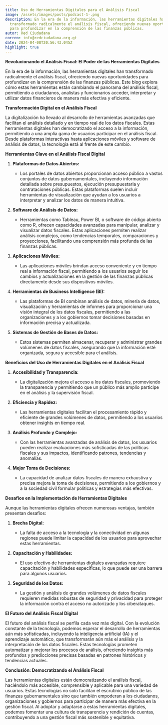 ```yaml
---
title: Uso de Herramientas Digitales para el Análisis Fiscal
image: /assets/images/posts/podcast-1-.png
description: En la era de la información, las herramientas digitales han
  transformado radicalmente el análisis fiscal, ofreciendo nuevas oportunidades
  para profundizar en la comprensión de las finanzas públicas.
autor: Red Ciudadana
correo: info@redciudadana.org.gt
date: 2024-04-08T20:56:43.045Z
highlight: true
---
```

**Revolucionando el Análisis Fiscal: El Poder de las Herramientas Digitales**

En la era de la información, las herramientas digitales han transformado radicalmente el análisis fiscal, ofreciendo nuevas oportunidades para profundizar en la comprensión de las finanzas públicas. Este blog explora cómo estas herramientas están cambiando el panorama del análisis fiscal, permitiendo a ciudadanos, analistas y funcionarios acceder, interpretar y utilizar datos financieros de manera más efectiva y eficiente.

**Transformación Digital en el Análisis Fiscal**

La digitalización ha llevado al desarrollo de herramientas avanzadas que facilitan el análisis detallado y en tiempo real de los datos fiscales. Estas herramientas digitales han democratizado el acceso a la información, permitiendo a una amplia gama de usuarios participar en el análisis fiscal. Desde plataformas interactivas hasta aplicaciones móviles y software de análisis de datos, la tecnología está al frente de este cambio.

**Herramientas Clave en el Análisis Fiscal Digital**

1. **Plataformas de Datos Abiertos:**

   * Los portales de datos abiertos proporcionan acceso público a vastos conjuntos de datos gubernamentales, incluyendo información detallada sobre presupuestos, ejecución presupuestaria y contrataciones públicas. Estas plataformas suelen incluir herramientas de visualización que ayudan a los usuarios a interpretar y analizar los datos de manera intuitiva.
2. **Software de Análisis de Datos:**

   * Herramientas como Tableau, Power BI, o software de código abierto como R, ofrecen capacidades avanzadas para manipular, analizar y visualizar datos fiscales. Estas aplicaciones permiten realizar análisis complejos, como tendencias temporales, comparaciones y proyecciones, facilitando una comprensión más profunda de las finanzas públicas.
3. **Aplicaciones Móviles:**

   * Las aplicaciones móviles brindan acceso conveniente y en tiempo real a información fiscal, permitiendo a los usuarios seguir los cambios y actualizaciones en la gestión de las finanzas públicas directamente desde sus dispositivos móviles.
4. **Herramientas de Business Intelligence (BI):**

   * Las plataformas de BI combinan análisis de datos, minería de datos, visualización y herramientas de informes para proporcionar una visión integral de los datos fiscales, permitiendo a las organizaciones y a los gobiernos tomar decisiones basadas en información precisa y actualizada.
5. **Sistemas de Gestión de Bases de Datos:**

   * Estos sistemas permiten almacenar, recuperar y administrar grandes volúmenes de datos fiscales, asegurando que la información esté organizada, segura y accesible para el análisis.

**Beneficios del Uso de Herramientas Digitales en el Análisis Fiscal**

1. **Accesibilidad y Transparencia:**

   * La digitalización mejora el acceso a los datos fiscales, promoviendo la transparencia y permitiendo que un público más amplio participe en el análisis y la supervisión fiscal.
2. **Eficiencia y Rapidez:**

   * Las herramientas digitales facilitan el procesamiento rápido y eficiente de grandes volúmenes de datos, permitiendo a los usuarios obtener insights en tiempo real.
3. **Análisis Profundo y Complejo:**

   * Con las herramientas avanzadas de análisis de datos, los usuarios pueden realizar evaluaciones más sofisticadas de las políticas fiscales y sus impactos, identificando patrones, tendencias y anomalías.
4. **Mejor Toma de Decisiones:**

   * La capacidad de analizar datos fiscales de manera exhaustiva y precisa mejora la toma de decisiones, permitiendo a los gobiernos y a la sociedad civil formular políticas y estrategias más efectivas.

**Desafíos en la Implementación de Herramientas Digitales**

Aunque las herramientas digitales ofrecen numerosas ventajas, también presentan desafíos:

1. **Brecha Digital:**

   * La falta de acceso a la tecnología y la conectividad en algunas regiones puede limitar la capacidad de los usuarios para aprovechar estas herramientas.
2. **Capacitación y Habilidades:**

   * El uso efectivo de herramientas digitales avanzadas requiere capacitación y habilidades específicas, lo que puede ser una barrera para algunos usuarios.
3. **Seguridad de los Datos:**

   * La gestión y análisis de grandes volúmenes de datos fiscales requieren medidas robustas de seguridad y privacidad para proteger la información contra el acceso no autorizado y los ciberataques.

**El Futuro del Análisis Fiscal Digital**

El futuro del análisis fiscal se perfila cada vez más digital. Con la evolución constante de la tecnología, podemos esperar el desarrollo de herramientas aún más sofisticadas, incluyendo la inteligencia artificial (IA) y el aprendizaje automático, que transformarán aún más el análisis y la interpretación de los datos fiscales. Estas tecnologías prometen automatizar y mejorar los procesos de análisis, ofreciendo insights más profundos y predicciones precisas basadas en patrones históricos y tendencias actuales.

**Conclusión: Democratizando el Análisis Fiscal**

Las herramientas digitales están democratizando el análisis fiscal, haciéndolo más accesible, comprensible y aplicable para una variedad de usuarios. Estas tecnologías no solo facilitan el escrutinio público de las finanzas gubernamentales sino que también empoderan a los ciudadanos, organizaciones y gobiernos para participar de manera más efectiva en la gestión fiscal. Al adoptar y adaptarse a estas herramientas digitales, podemos fomentar una cultura de transparencia y rendición de cuentas, contribuyendo a una gestión fiscal más sostenible y equitativa.